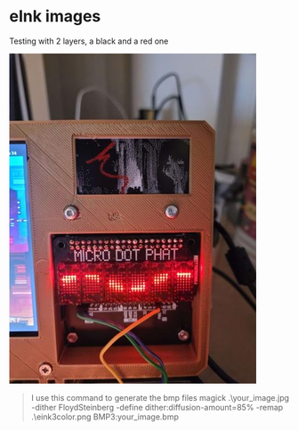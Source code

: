 # eInk images

Testing with 2 layers, a black and a red one

![Cyberdeck eInk](eInk.jpg "eInk")

>  I use this command to generate the bmp files magick .\your_image.jpg -dither FloydSteinberg -define dither:diffusion-amount=85% -remap .\eink3color.png BMP3:your_image.bmp
